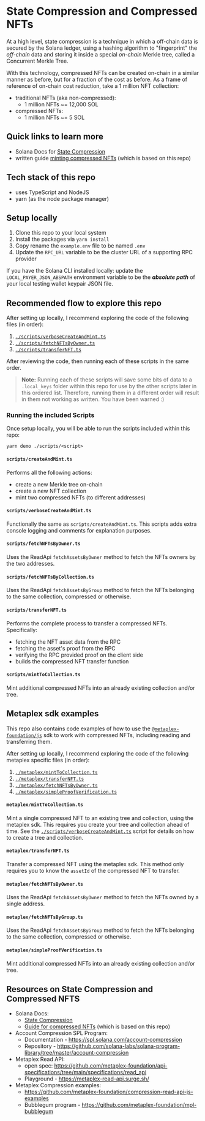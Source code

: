 # State Compression and Compressed NFTs

At a high level, state compression is a technique in which a off-chain data is secured by the Solana
ledger, using a hashing algorithm to "fingerprint" the _off-chain_ data and storing it inside a
special _on-chain_ Merkle tree, called a Concurrent Merkle Tree.

With this technology, compressed NFTs can be created on-chain in a similar manner as before, but for
a fraction of the cost as before. As a frame of reference of on-chain cost reduction, take a 1
million NFT collection:

- traditional NFTs (aka non-compressed):
  - 1 million NFTs ~= 12,000 SOL
- compressed NFTs:
  - 1 million NFTs ~= 5 SOL

## Quick links to learn more

- Solana Docs for [State Compression](https://docs.solana.com/learn/state-compression)
- written guide
  [minting compressed NFTs](https://solana.com/developers/guides/javascript/compressed-nfts) (which
  is based on this repo)

## Tech stack of this repo

- uses TypeScript and NodeJS
- yarn (as the node package manager)

## Setup locally

1. Clone this repo to your local system
2. Install the packages via `yarn install`
3. Copy rename the `example.env` file to be named `.env`
4. Update the `RPC_URL` variable to be the cluster URL of a supporting RPC provider

If you have the Solana CLI installed locally: update the `LOCAL_PAYER_JSON_ABSPATH` environment
variable to be the **_absolute path_** of your local testing wallet keypair JSON file.

## Recommended flow to explore this repo

After setting up locally, I recommend exploring the code of the following files (in order):

1. [`./scripts/verboseCreateAndMint.ts`](./scripts/verboseCreateAndMint.ts)
2. [`./scripts/fetchNFTsByOwner.ts`](./scripts/fetchNFTsByOwner.ts)
3. [`./scripts/transferNFT.ts`](./scripts/transferNFT.ts)

After reviewing the code, then running each of these scripts in the same order.

> **Note:** Running each of these scripts will save some bits of data to a `.local_keys` folder
> within this repo for use by the other scripts later in this ordered list. Therefore, running them
> in a different order will result in them not working as written. You have been warned :)

### Running the included Scripts

Once setup locally, you will be able to run the scripts included within this repo:

```
yarn demo ./scripts/<script>
```

#### `scripts/createAndMint.ts`

Performs all the following actions:

- create a new Merkle tree on-chain
- create a new NFT collection
- mint two compressed NFTs (to different addresses)

#### `scripts/verboseCreateAndMint.ts`

Functionally the same as `scripts/createAndMint.ts`. This scripts adds extra console logging and
comments for explanation purposes.

#### `scripts/fetchNFTsByOwner.ts`

Uses the ReadApi `fetchAssetsByOwner` method to fetch the NFTs owners by the two addresses.

#### `scripts/fetchNFTsByCollection.ts`

Uses the ReadApi `fetchAssetsByGroup` method to fetch the NFTs belonging to the same collection,
compressed or otherwise.

#### `scripts/transferNFT.ts`

Performs the complete process to transfer a compressed NFTs. Specifically:

- fetching the NFT asset data from the RPC
- fetching the asset's proof from the RPC
- verifying the RPC provided proof on the client side
- builds the compressed NFT transfer function

#### `scripts/mintToCollection.ts`

Mint additional compressed NFTs into an already existing collection and/or tree.

## Metaplex sdk examples

This repo also contains code examples of how to use the
[`@metaplex-foundation/js`](https://www.npmjs.com/package/@metaplex-foundation/js) sdk to work with
compressed NFTs, including reading and transferring them.

After setting up locally, I recommend exploring the code of the following metaplex specific files
(in order):

1. [`./metaplex/mintToCollection.ts`](./metaplex/mintToCollection.ts)
2. [`./metaplex/transferNFT.ts`](./metaplex/transferNFT.ts)
3. [`./metaplex/fetchNFTsByOwner.ts`](./metaplex/fetchNFTsByOwner.ts)
4. [`./metaplex/simpleProofVerification.ts`](./metaplex/simpleProofVerification.ts)

#### `metaplex/mintToCollection.ts`

Mint a single compressed NFT to an existing tree and collection, using the metaplex sdk. This
requires you create your tree and collection ahead of time. See the
[`./scripts/verboseCreateAndMint.ts`](./scripts/verboseCreateAndMint.ts) script for details on how
to create a tree and collection.

#### `metaplex/transferNFT.ts`

Transfer a compressed NFT using the metaplex sdk. This method only requires you to know the
`assetId` of the compressed NFT to transfer.

#### `metaplex/fetchNFTsByOwner.ts`

Uses the ReadApi `fetchAssetsByOwner` method to fetch the NFTs owned by a single address.

#### `metaplex/fetchNFTsByGroup.ts`

Uses the ReadApi `fetchAssetsByGroup` method to fetch the NFTs belonging to the same collection,
compressed or otherwise.

#### `metaplex/simpleProofVerification.ts`

Mint additional compressed NFTs into an already existing collection and/or tree.

## Resources on State Compression and Compressed NFTS

- Solana Docs:
  - [State Compression](https://edge.docs.solana.com/learn/state-compression)
  - [Guide for compressed NFTs](https://edge.docs.solana.com/developing/guides/compressed-nfts)
    (which is based on this repo)
- Account Compression SPL Program:
  - Documentation - https://spl.solana.com/account-compression
  - Repository -
    https://github.com/solana-labs/solana-program-library/tree/master/account-compression
- Metaplex Read API:
  - open spec:
    https://github.com/metaplex-foundation/api-specifications/tree/main/specifications/read_api
  - Playground - https://metaplex-read-api.surge.sh/
- Metaplex Compression examples:
  - https://github.com/metaplex-foundation/compression-read-api-js-examples
  - Bubblegum program - https://github.com/metaplex-foundation/mpl-bubblegum
